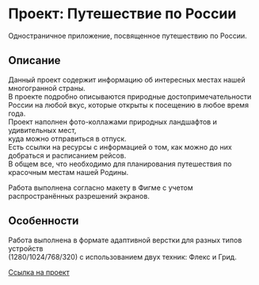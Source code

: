 # Проект: Путешествие по России

Одностраничное приложение, посвященное путешествию по России.  

## Описание

Данный проект содержит информацию об интересных местах нашей многогранной страны.  
В проекте подробно описываются природные достопримечательности России на любой вкус,
которые открыты к посещению в любое время года.  
Проект наполнен фото-коллажами природных ландшафтов и удивительных мест,  
куда можно отправиться в отпуск.  
Есть ссылки на ресурсы с информацией о том, как можно до них добраться и расписанием рейсов.  
В общем все, что необходимо для планирования путешествия по красочным местам нашей Родины.  

Работа выполнена согласно макету в Фигме с учетом распространённых разрешений экранов.

## Особенности

Работа выполнена в формате адаптивной верстки для разных типов устройств  
(1280/1024/768/320) c использованием двух техник: Флекс и Грид.

[Ссылка на проект](https://evgenyzaryanov.github.io/russian-travel/index.html)
